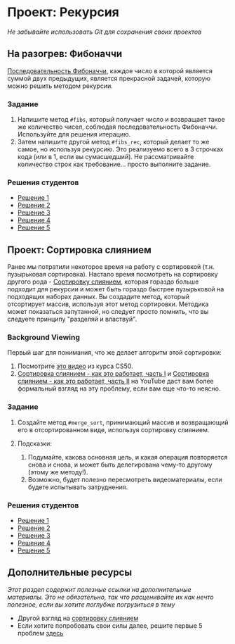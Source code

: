 # Проект: Рекурсия
<!-- *...* -->

*Не забывайте использовать Git для сохранения своих проектов*

## На разогрев: Фибоначчи

[Последовательность Фибоначчи](https://ru.wikipedia.org/wiki/Числа_Фибоначчи), каждое число в которой является суммой двух предыдущих, является прекрасной задачей, которую можно решить методом рекурсии.

### Задание

1. Напишите метод `#fibs`, который получает число и возвращает такое же количество чисел, соблюдая последовательность Фибоначчи. Используйте для решения итерацию.
2. Затем напишите другой метод `#fibs_rec`, который делает то же самое, но используя рекурсию. Это реализуемо всего в 3 строчках кода (или в 1, если вы сумасшедший). Не рассматривайте количество строк как требование... просто выполните задание.


### Решения студентов

* [Решение 1](https://github.com/mahimahi42/recursion.git)
* [Решение 2](https://github.com/krzoldakowski/theodinproject/blob/master/recursion/fibonacci.rb)
* [Решение 3](https://github.com/Jberczel/odin-projects/blob/master/project_recursion/fibonacci.rb)
* [Решение 4](https://github.com/donaldali/odin-ruby/tree/master/project_recursion)
* [Решение 5](https://github.com/muzfuz/CodeLessons/blob/master/recursion/fibonacci.rb)


## Проект: Сортировка слиянием

Ранее мы потратили некоторое время на работу с сортировкой (т.н. пузырьковая сортировка). Настало время посмотреть на сортировку другого рода - [Сортировку слиянием](https://ru.wikipedia.org/wiki/Сортировка_слиянием), которая гораздо больше подходит для рекурсии и может быть гораздо быстрее пузырьковой на подходящих наборах данных. Вы создадите метод, который отсортирует массив, используя этот метод сортировки. Методика может показаться запутанной, но следует просто помнить, что вы следуете принципу "разделяй и властвуй".

### Background Viewing

Первый шаг для понимания, что же делает алгоритм этой сортировки:

1. Посмотрите [это видео](http://www.youtube.com/watch?v=EeQ8pwjQxTM) из курса CS50.
2. [Сортировка слиянием - как это работает, часть I](http://www.youtube.com/watch?v=OAsokGNa18k) и [Сортировка слиянием - как это работает, часть II](http://www.youtube.com/watch?v=nNhpFO9CmPs) на YouTube даст вам более формальный взгляд на эту проблему, если вам еще что-то неясно.

### Задание

1. Создайте метод `#merge_sort`, принимающий массив и возвращающий его в отсортированном виде, используя сортировку слиянием.
2. Подсказки:

    1. Подумайте, какова основная цель, и какая операция повторяется снова и снова, и может быть делегирована чему-то другому (этому же методу!).
    2. Возможно, будет полезно пересмотреть видеоматериалы, если будете испытывать затруднения.


### Решения студентов

* [Решение 1](https://github.com/mahimahi42/recursion.git)
* [Решение 2](https://github.com/donaldali/odin-ruby/tree/master/project_recursion)
* [Решение 3](https://github.com/muzfuz/CodeLessons/blob/master/recursion/merge_sort.rb)
* [Решение 4](https://github.com/tim5046/projectOdin/blob/master/Recursion/mergeSort.rb)
* [Решение 5](https://github.com/imousterian/OdinProject/blob/master/Project2_6_Ruby_Recursion/mergesort.rb)


## Дополнительные ресурсы

*Этот раздел содержит полезные ссылки на дополнительные материалы. Это не обязательно, так что расценивайте их как нечто полезное, если вы хотите поглубже погрузиться в тему*

* Другой взгляд на [сортировку слиянием](http://www.sorting-algorithms.com/merge-sort)
* Если хотите попробовать свои силы далее, решите первые 5 проблем [здесь](https://projecteuler.net/problems)

